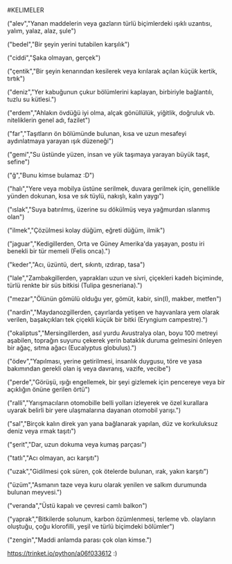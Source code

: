 #KELIMELER

("alev","Yanan maddelerin veya gazların türlü biçimlerdeki ışıklı uzantısı, yalım, yalaz, alaz, şule")

("bedel","Bir şeyin yerini tutabilen karşılık")

("ciddi","Şaka olmayan, gerçek")

("çentik","Bir şeyin kenarından kesilerek veya kırılarak açılan küçük kertik, tırtık")

("deniz","Yer kabuğunun çukur bölümlerini kaplayan, birbiriyle bağlantılı, tuzlu su kütlesi.")

("erdem","Ahlakın övdüğü iyi olma, alçak gönüllülük, yiğitlik, doğruluk vb. niteliklerin genel adı, fazilet")

("far","Taşıtların ön bölümünde bulunan, kısa ve uzun mesafeyi aydınlatmaya yarayan ışık düzeneği")

("gemi","Su üstünde yüzen, insan ve yük taşımaya yarayan büyük taşıt, sefine")

("ğ","Bunu kimse bulamaz :D")

("halı","Yere veya mobilya üstüne serilmek, duvara gerilmek için, genellikle yünden dokunan, kısa ve sık tüylü, nakışlı, kalın yaygı")

("ıslak","Suya batırılmış, üzerine su dökülmüş veya yağmurdan ıslanmış olan")

("ilmek","Çözülmesi kolay düğüm, eğreti düğüm, ilmik")

("jaguar","Kedigillerden, Orta ve Güney Amerika'da yaşayan, postu iri benekli bir tür memeli (Felis onca).")

("keder","Acı, üzüntü, dert, sıkıntı, ızdırap, tasa")

("lale","Zambakgillerden, yaprakları uzun ve sivri, çiçekleri kadeh biçiminde, türlü renkte bir süs bitkisi (Tulipa gesneriana).")

("mezar","Ölünün gömülü olduğu yer, gömüt, kabir, sin(I), makber, metfen")

("nardin","Maydanozgillerden, çayırlarda yetişen ve hayvanlara yem olarak verilen, başakçıkları tek çiçekli küçük bir bitki (Eryngium campestre).")

("okaliptus","Mersingillerden, asıl yurdu Avustralya olan, boyu 100 metreyi aşabilen, toprağın suyunu çekerek yerin bataklık duruma gelmesini önleyen bir ağaç, sıtma ağacı (Eucalyptus globulus).")

("ödev","Yapılması, yerine getirilmesi, insanlık duygusu, töre ve yasa bakımından gerekli olan iş veya davranış, vazife, vecibe")

("perde","Görüşü, ışığı engellemek, bir şeyi gizlemek için pencereye veya bir açıklığın önüne gerilen örtü")

("ralli","Yarışmacıların otomobille belli yolları izleyerek ve özel kurallara uyarak belirli bir yere ulaşmalarına dayanan otomobil yarışı.")

("sal","Birçok kalın direk yan yana bağlanarak yapılan, düz ve korkuluksuz deniz veya ırmak taşıtı")

("şerit","Dar, uzun dokuma veya kumaş parçası")

("tatlı","Acı olmayan, acı karşıtı")

("uzak","Gidilmesi çok süren, çok ötelerde bulunan, ırak, yakın karşıtı")

("üzüm","Asmanın taze veya kuru olarak yenilen ve salkım durumunda bulunan meyvesi.")

("veranda","Üstü kapalı ve çevresi camlı balkon")

("yaprak","Bitkilerde solunum, karbon özümlenmesi, terleme vb. olayların oluştuğu, çoğu klorofilli, yeşil ve türlü biçimdeki bölümler")

("zengin","Maddi anlamda parası çok olan kimse.")

https://trinket.io/python/a06f033612 :)
